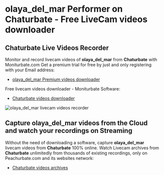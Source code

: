 # olaya_del_mar Performer on Chaturbate - Free LiveCam videos downloader

## Chaturbate Live Videos Recorder

Monitor and record livecam videos of **olaya_del_mar** from **Chaturbate** with Moniturbate.com
Get a premium trial for free by just and only registering with your Email address:
* [olaya_del_mar Premium videos downloader](https://moniturbate.com/request-demo-licence-key.html)

Free livecam videos downloader - Moniturbate Software:
* [Chaturbate videos downloader](https://moniturbate.com/moniturbate-download-software.html)

![olaya_del_mar livecam videos recorder](https://peachurnet.com/templates/moniturbate-software.png)


## Capture olaya_del_mar videos from the Cloud and watch your recordings on Streaming

Without the need of downloading a software, capture **olaya_del_mar** livecam videos from **Chaturbate** 100% online.
Watch Livecam archives from **Chaturbate** unlimitedly from thousands of existing recordings, only on Peachurbate.com and its websites network:
* [Chaturbate videos archives](https://peachurnet.com/)
